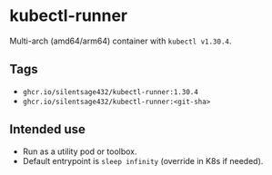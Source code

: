 # kubectl-runner

Multi-arch (amd64/arm64) container with `kubectl v1.30.4`.

## Tags
- `ghcr.io/silentsage432/kubectl-runner:1.30.4`
- `ghcr.io/silentsage432/kubectl-runner:<git-sha>`

## Intended use
- Run as a utility pod or toolbox.
- Default entrypoint is `sleep infinity` (override in K8s if needed).
